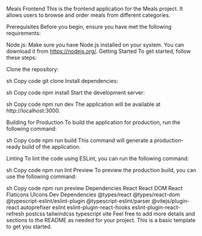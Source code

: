 Meals Frontend
This is the frontend application for the Meals project. It allows users to browse and order meals from different categories.

Prerequisites
Before you begin, ensure you have met the following requirements:

Node.js: Make sure you have Node.js installed on your system. You can download it from https://nodejs.org/.
Getting Started
To get started, follow these steps:

Clone the repository:

sh
Copy code
git clone <repository-url>
Install dependencies:

sh
Copy code
npm install
Start the development server:

sh
Copy code
npm run dev
The application will be available at http://localhost:3000.

Building for Production
To build the application for production, run the following command:

sh
Copy code
npm run build
This command will generate a production-ready build of the application.

Linting
To lint the code using ESLint, you can run the following command:

sh
Copy code
npm run lint
Preview
To preview the production build, you can use the following command:

sh
Copy code
npm run preview
Dependencies
React
React DOM
React Flaticons
UIcons
Dev Dependencies
@types/react
@types/react-dom
@typescript-eslint/eslint-plugin
@typescript-eslint/parser
@vitejs/plugin-react
autoprefixer
eslint
eslint-plugin-react-hooks
eslint-plugin-react-refresh
postcss
tailwindcss
typescript
vite
Feel free to add more details and sections to the README as needed for your project. This is a basic template to get you started.
